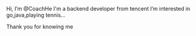 Hi, I’m @CoachHe
I'm a backend developer from tencent
I’m interested in go,java,playing tennis...

Thank you for knowing me
